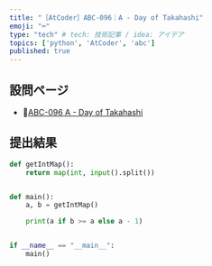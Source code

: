 ```yaml
---
title: "［AtCoder］ABC-096｜A - Day of Takahashi"
emoji: "⌨️"
type: "tech" # tech: 技術記事 / idea: アイデア
topics: ['python', 'AtCoder', 'abc']
published: true
---
```


## 設問ページ

- 🔗[ABC-096 A - Day of Takahashi](https://atcoder.jp/contests/abc096/tasks/abc096_a)

## 提出結果

```python
def getIntMap():
    return map(int, input().split())


def main():
    a, b = getIntMap()

    print(a if b >= a else a - 1)


if __name__ == "__main__":
    main()
```
